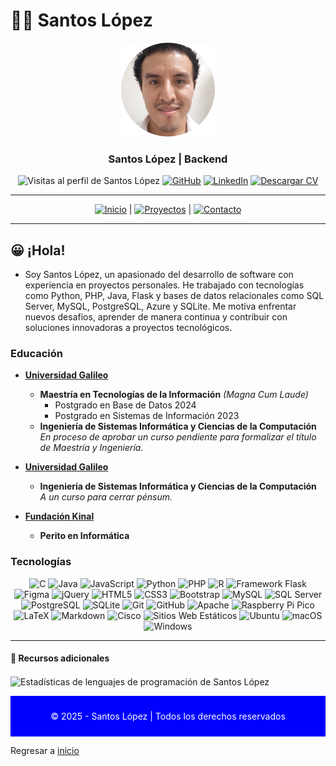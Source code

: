 # 🧑‍💻 Santos López 

<div align="center">
  <img src="img/santoslopez.png" alt="Foto de Perfil de Santos" width="150"/>
  <h3>Santos López | Backend</h3>
  <!--p>
    <strong>Ingeniero de Software y Desarrollador Web</strong><br/>
    Especializado en desarrollo web full stack, apasionado por soluciones digitales.
  </p-->

  <div align="center">
  <img src="https://komarev.com/ghpvc/?username=santoslopez&label=Profile%20views&color=0e75b6&style=flat" alt="Visitas al perfil de Santos López"/>
  <a href="https://github.com/santoslopez">
<img src="https://img.shields.io/badge/-GitHub-000000?logo=github&logoColor=fff" alt="GitHub"/></a>
    <a href="https://linkedin.com/in/lopezsantos" target="_blank"><img src="https://img.shields.io/badge/-LinkedIn-0077B5?logo=linkedin&logoColor=fff" alt="LinkedIn"/></a>
    <a href="https://santoslopez.github.io/assets/cv/resume.pdf" target="_blank"><img src="https://img.shields.io/badge/-Descargar%20Currículum-%231E1E1E?logo=pdf&logoColor=fff" alt="Descargar CV"/></a>
  </div>
</div>

---

<div align="center">
  <a href="README.md"><img src="https://img.shields.io/badge/-Inicio-007bff?logo=home&logoColor=fff" alt="Inicio"/></a> | 
  <a href="proyectos.md"><img src="https://img.shields.io/badge/-Proyectos-28a745?logo=project-diagram&logoColor=fff" alt="Proyectos"/></a> |
  <!--a href="educacion.md"><img src="https://img.shields.io/badge/-Educación-ff6347?logo=tools&logoColor=fff" alt="Educación"/></a> |-->
  <a href="contactar.md"><img src="https://img.shields.io/badge/-Contacto-007bff?logo=envelope&logoColor=fff" alt="Contacto"/></a>
</div>

---

## 😀 ¡Hola!

- Soy Santos López, un apasionado del desarrollo de software con experiencia en proyectos personales. He trabajado con tecnologías como Python, PHP, Java, Flask y bases de datos relacionales como SQL Server, MySQL, PostgreSQL, Azure y SQLite. Me motiva enfrentar nuevos desafíos, aprender de manera continua y contribuir con soluciones innovadoras a proyectos tecnológicos.

### Educación  
- **[Universidad Galileo](https://www.galileo.edu/)**
  - **Maestría en Tecnologías de la Información** *(Magna Cum Laude)*  
    - Postgrado en Base de Datos 2024 
    - Postgrado en Sistemas de Información 2023
  - **Ingeniería de Sistemas Informática y Ciencias de la Computación**  
    *En proceso de aprobar un curso pendiente para formalizar el título de Maestría y Ingeniería.*


- **[Universidad Galileo](https://www.galileo.edu/)**
  - **Ingeniería de Sistemas Informática y Ciencias de la Computación**  
    *A un curso para cerrar pénsum.*

- **[Fundación Kinal](https://www.kinal.org.gt)**
  - **Perito en Informática**

### Tecnologías 
<div align="center">
  <img src="https://img.shields.io/badge/-C-A8B9CC?logo=c&logoColor=fff" alt="C" width="50"/>
  <img src="https://www.vectorlogo.zone/logos/java/java-icon.svg" alt="Java" width="50"/>
  <img src="https://www.vectorlogo.zone/logos/javascript/javascript-icon.svg" alt="JavaScript" width="50"/>
  <img src="https://www.vectorlogo.zone/logos/python/python-icon.svg" alt="Python" width="50"/>
  <img src="https://www.vectorlogo.zone/logos/php/php-icon.svg" alt="PHP" width="50"/>
  <img src="https://www.vectorlogo.zone/logos/r-project/r-project-icon.svg" alt="R" width="50"/>
  <img src="https://www.vectorlogo.zone/logos/palletsprojects_flask/palletsprojects_flask-official~v2.svg" alt="Framework Flask" width="50"/>
  <img src="https://www.vectorlogo.zone/logos/figma/figma-icon.svg" alt="Figma" width="50"/>
  <img src="https://www.vectorlogo.zone/logos/jquery/jquery-icon.svg" alt="jQuery" width="50"/>
  <img src="https://www.vectorlogo.zone/logos/w3_html5/w3_html5-icon.svg" alt="HTML5" width="50"/>
  <img src="https://www.vectorlogo.zone/logos/w3_css/w3_css-official.svg" alt="CSS3" width="50"/>
  <img src="https://www.vectorlogo.zone/logos/getbootstrap/getbootstrap-icon.svg" alt="Bootstrap" width="50"/>
  <img src="https://www.vectorlogo.zone/logos/mysql/mysql-icon.svg" alt="MySQL" width="50"/>
  <img src="https://img.shields.io/badge/-SQL_Server-CC2927?logo=microsoftsqlserver&logoColor=fff" alt="SQL Server" width="50"/>
  <img src="https://www.vectorlogo.zone/logos/postgresql/postgresql-icon.svg" alt="PostgreSQL" width="50"/>
  <img src="https://www.vectorlogo.zone/logos/sqlite/sqlite-icon.svg" alt="SQLite" width="50"/>
  <img src="https://img.shields.io/badge/-Git-F05032?logo=git&logoColor=fff" alt="Git" width="50"/>
  <img src="https://www.vectorlogo.zone/logos/github/github-icon.svg" alt="GitHub" width="50"/>
  <img src="https://www.vectorlogo.zone/logos/apache/apache-icon.svg" alt="Apache" width="50"/>
  <img src="https://www.vectorlogo.zone/logos/raspberrypi/raspberrypi-icon.svg" alt="Raspberry Pi Pico" width="50"/>
  <img src="https://img.shields.io/badge/-LaTeX-008080?logo=latex&logoColor=fff" alt="LaTeX" width="50"/>
  <img src="https://img.shields.io/badge/-Markdown-000000?logo=markdown&logoColor=fff" alt="Markdown" width="50"/>
  <img src="https://www.vectorlogo.zone/logos/cisco/cisco-icon.svg" alt="Cisco" width="50"/>
  <img src="https://img.shields.io/badge/-Sitios_Web_Estáticos-4B0082?logo=jekyll&logoColor=fff" alt="Sitios Web Estáticos" width="50"/>
  <img src="https://www.vectorlogo.zone/logos/ubuntu/ubuntu-icon.svg" alt="Ubuntu" width="50"/>
  <img src="https://www.vectorlogo.zone/logos/apple/apple-icon.svg" alt="macOS" width="50"/>
  <img src="https://img.shields.io/badge/-Windows-0078D6?logo=windows&logoColor=fff" alt="Windows" width="50"/>
</div>

---

#### 📄 Recursos adicionales

<p><img align="center" src="https://github-readme-stats.vercel.app/api/top-langs?username=santoslopez&show_icons=true&locale=en&layout=compact&langs_count=15" alt="Estadísticas de lenguajes de programación de Santos López" /></p>

<div align="center" style="background-color: blue; color: white; padding: 10px;">
  <p>© 2025 - Santos López | Todos los derechos reservados</p>
</div>

Regresar a <a href="https://github.com/santoslopez">inicio</a>
